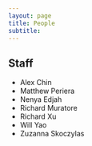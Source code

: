 ```yaml
---
layout: page
title: People
subtitle:
---
```


## Staff
- Alex Chin
- Matthew Periera
- Nenya Edjah
- Richard Muratore
- Richard Xu
- Will Yao
- Zuzanna Skoczylas